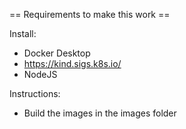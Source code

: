 == Requirements to make this work ==

Install:
- Docker Desktop
- https://kind.sigs.k8s.io/
- NodeJS

Instructions:
- Build the images in the images folder